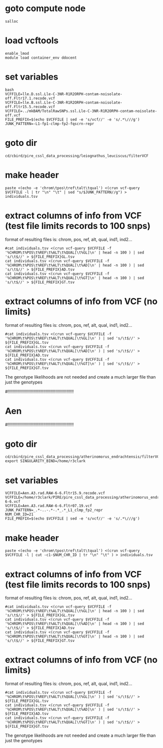 
# goto compute node

```
salloc
```

# load vcftools
```
enable_lmod
module load container_env ddocent
```

# set variables

```
bash
VCFFILE=lle.D.ssl.Lle-C-3NR-R1R2ORPH-contam-noisolate-off.Fltr17.1.recode.vcf
VCFFILE=lle.B.ssl.Lle-C-3NR-R1R2ORPH-contam-noisolate-off.Fltr15.5.recode.vcf
VCFFILE=../mkBAM/TotalRawSNPs.ssl.Lle-C-3NR-R1R2ORPH-contam-noisolate-off.vcf
FILE_PREFIX=$(echo $VCFFILE | sed -e 's/vcf//' -e 's/.*\///g')
JUNK_PATTERN=-L1-fp1-clmp-fp2-fqscrn-repr
```

# goto dir

```
cd/cbird/pire_cssl_data_processing/leiognathus_leuciscus/filterVCF
```

# make header

```
paste <(echo -e 'chrom\tpos\tref\talt\tqual') <(crun vcf-query $VCFFILE -l | tr "\n" "\t" | sed "s/$JUNK_PATTERN//g") > individuals.tsv
```

# extract columns of info from VCF (test file limits records to 100 snps)

format of resulting files is: chrom, pos, ref, alt, qual, ind1, ind2...

```
#cat individuals.tsv <(crun vcf-query $VCFFILE -f '%CHROM\t%POS\t%REF\t%ALT\t%QUAL[\t%GL]\n' | head -n 100 ) | sed 's/\t$//' > ${FILE_PREFIX}GL.tsv
cat individuals.tsv <(crun vcf-query $VCFFILE -f '%CHROM\t%POS\t%REF\t%ALT\t%QUAL[\t%AD]\n' | head -n 100 ) | sed 's/\t$//' > ${FILE_PREFIX}AD.tsv
cat individuals.tsv <(crun vcf-query $VCFFILE -f '%CHROM\t%POS\t%REF\t%ALT\t%QUAL[\t%GT]\n' | head -n 100 ) | sed 's/\t$//' > ${FILE_PREFIX}GT.tsv
```

# extract columns of info from VCF (no limits)

format of resulting files is: chrom, pos, ref, alt, qual, ind1, ind2...

```
#cat individuals.tsv <(crun vcf-query $VCFFILE -f '%CHROM\t%POS\t%REF\t%ALT\t%QUAL[\t%GL]\n' ) | sed 's/\t$//' > ${FILE_PREFIX}GL.tsv
cat individuals.tsv <(crun vcf-query $VCFFILE -f '%CHROM\t%POS\t%REF\t%ALT\t%QUAL[\t%AD]\n' ) | sed 's/\t$//' > ${FILE_PREFIX}AD.tsv
cat individuals.tsv <(crun vcf-query $VCFFILE -f '%CHROM\t%POS\t%REF\t%ALT\t%QUAL[\t%GT]\n' ) | sed 's/\t$//' > ${FILE_PREFIX}GT.tsv
```

The genotype likelihoods are not needed and create a much larger file than just the genotypes

#!!!!!!!!!!!!!!!!!!!!!!!!!!!!!!!!!!!!!!!!!!!!!!!!!!!!!!
# Aen
#!!!!!!!!!!!!!!!!!!!!!!!!!!!!!!!!!!!!!!!!!!!!!!!!!!!!!!

# goto dir

```
cd/cbird/pire_cssl_data_processing/atherinomorus_endrachtensis/filterVCF_ceb
export SINGULARITY_BIND=/home/r3clark  
```

# set variables

```
VCFFILE=Aen.A3.rad.RAW-6-6.Fltr15.9.recode.vcf
VCFFILE=/home/r3clark/PIRE/pire_cssl_data_processing/atherinomorus_endrachtensis/mkBAM/TotalRawSNPs.rad.RAW-6-6.vcf
VCFFILE=Aen.A3.rad.RAW-6-6.Fltr07.19.vcf
JUNK_PATTERN=_.*-..-.*-.*_.*_L1_clmp_fp2_repr
NUM_CHR_ID=21
FILE_PREFIX=$(echo $VCFFILE | sed -e 's/vcf//' -e 's/.*\///g')
```

# make header

```
paste <(echo -e 'chrom\tpos\tref\talt\tqual') <(crun vcf-query $VCFFILE -l | cut -c1-$NUM_CHR_ID | tr "\n" "\t" ) > individuals.tsv
```

# extract columns of info from VCF (test file limits records to 100 snps)

format of resulting files is: chrom, pos, ref, alt, qual, ind1, ind2...

```
#cat individuals.tsv <(crun vcf-query $VCFFILE -f '%CHROM\t%POS\t%REF\t%ALT\t%QUAL[\t%GL]\n' | head -n 100 ) | sed 's/\t$//' > ${FILE_PREFIX}GL.tsv
cat individuals.tsv <(crun vcf-query $VCFFILE -f '%CHROM\t%POS\t%REF\t%ALT\t%QUAL[\t%AD]\n' | head -n 100 ) | sed 's/\t$//' > ${FILE_PREFIX}AD.tsv
cat individuals.tsv <(crun vcf-query $VCFFILE -f '%CHROM\t%POS\t%REF\t%ALT\t%QUAL[\t%GT]\n' | head -n 100 ) | sed 's/\t$//' > ${FILE_PREFIX}GT.tsv
```

# extract columns of info from VCF (no limits)

format of resulting files is: chrom, pos, ref, alt, qual, ind1, ind2...

```
#cat individuals.tsv <(crun vcf-query $VCFFILE -f '%CHROM\t%POS\t%REF\t%ALT\t%QUAL[\t%GL]\n' ) | sed 's/\t$//' > ${FILE_PREFIX}GL.tsv
cat individuals.tsv <(crun vcf-query $VCFFILE -f '%CHROM\t%POS\t%REF\t%ALT\t%QUAL[\t%AD]\n' ) | sed 's/\t$//' > ${FILE_PREFIX}AD.tsv
cat individuals.tsv <(crun vcf-query $VCFFILE -f '%CHROM\t%POS\t%REF\t%ALT\t%QUAL[\t%GT]\n' ) | sed 's/\t$//' > ${FILE_PREFIX}GT.tsv
```

The genotype likelihoods are not needed and create a much larger file than just the genotypes